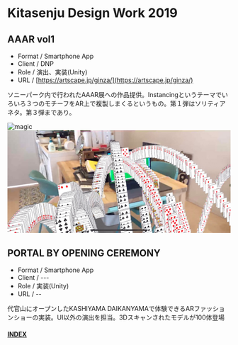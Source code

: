 # Kitasenju Design Work 2019


## AAAR vol1

* Format / Smartphone App
* Client / DNP
* Role / 演出、実装(Unity)
* URL / [https://artscape.jp/ginza/](https://artscape.jp/ginza/)

ソニーパーク内で行われたAAAR展への作品提供。Instancingというテーマでいろいろ３つのモチーフをAR上で複製しまくるというもの。第１弾はソリティアネタ。第３弾まであり。

![magic](https://kitasenjudesign.github.io/img/solitaire.gif)
![magic](./img/solitaire.jpg)


## PORTAL BY OPENING CEREMONY

* Format / Smartphone App
* Client / ---
* Role / 実装(Unity)
* URL / --

代官山にオープンしたKASHIYAMA DAIKANYAMAで体験できるARファッションショーの実装。UI以外の演出を担当。3Dスキャンされたモデルが100体登場

#### [INDEX](https://kitasenjudesign.github.io/work/)
